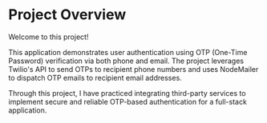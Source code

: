 # Project Overview

Welcome to this project!

This application demonstrates user authentication using OTP (One-Time Password) verification via both phone and email. The project leverages Twilio's API to send OTPs to recipient phone numbers and uses NodeMailer to dispatch OTP emails to recipient email addresses.

Through this project, I have practiced integrating third-party services to implement secure and reliable OTP-based authentication for a full-stack application.


